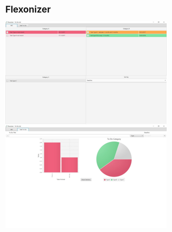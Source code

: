 # Flexonizer
![alt text](https://raw.githubusercontent.com/eweren/Flexonizer/master/ABC-Tasks_list.JPG)
![alt text](https://raw.githubusercontent.com/eweren/Flexonizer/master/Creating-Task.JPG)
